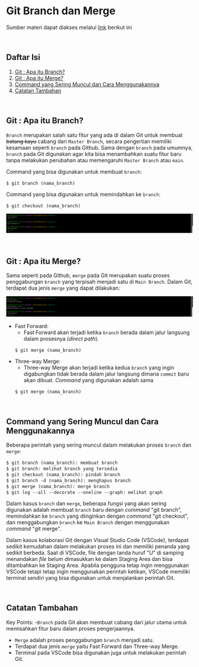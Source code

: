 # Git Branch dan Merge
Sumber materi dapat diakses melalui [link](https://www.youtube.com/watch?v=EGl7KxVOyNs&list=PLFIM0718LjIVknj6sgsSceMqlq242-jNf&index=6) berikut ini

<p>&nbsp;</p>

## Daftar Isi
1. [Git : Apa itu Branch?](#git--apa-itu-branch-)
2. [Git : Apa itu Merge?](#git--apa-itu-merge-)
3. [Command yang Sering Muncul dan Cara Menggunakannya](#command-yang-sering-muncul-)
4. [Catatan Tambahan](#catatan-tambahan-)

<p>&nbsp;</p>

## Git : Apa itu Branch? <a name = "Branch"></a>

`Branch` merupakan salah satu fitur yang ada di dalam Git untuk membuat ~~batang kayu~~ cabang dari `Master Branch`, secara pengertian memiliki kesamaan seperti `branch` pada Github. Sama dengan `branch` pada umumnya, `branch` pada Git digunakan agar kita bisa menambahkan suatu fitur baru tanpa melakukan perubahan atau memengaruhi `Master Branch` atau `main`.

Command yang bisa digunakan untuk membuat `branch`:

```
$ git branch (nama_branch)
```
Command yang bisa digunakan untuk memindahkan ke `branch`:
```
$ git checkout (nama_branch)
```
![Git Branch](screenshot\gitbranch.png)

<p>&nbsp;</p>

## Git : Apa itu Merge? <a name = "Merge"></a>
Sama seperti pada Github, `merge` pada Git merupakan suatu proses penggabungan `branch` yang terpisah menjadi satu di `Main Branch`. Dalam Git, terdapat dua jenis `merge` yang dapat dilakukan:

![Git Merge](screenshot\gitmerge.png)

- Fast Forward:
    - Fast Forward akan terjadi ketika `branch` berada dalam jalur langsung dalam prosesnya (*direct path*).
    ```
    $ git merge (nama_branch)
    ```
- Three-way Merge:
    - Three-way Merge akan terjadi ketika kedua `branch` yang ingin digabungkan tidak berada dalam jalur langsung dimana `commit` baru akan dibuat. *Command* yang digunakan adalah sama
    ```
    $ git merge (nama_branch)
    ```

<p>&nbsp;</p>

## Command yang Sering Muncul dan Cara Menggunakannya <a name = "Command"></a>

Beberapa perintah yang sering muncul dalam melakukan proses `branch` dan `merge`:

```
$ git branch (nama_branch): membuat branch
$ git branch: melihat branch yang tersedia
$ git checkout (nama_branch): pindah branch
$ git branch -d (nama_branch): menghapus branch
$ git merge (nama_branch): merge branch 
$ git log --all --decorate --oneline --graph: melihat graph
```

Dalam kasus `branch` dan `merge`, beberapa fungsi yang akan sering digunakan adalah membuat `branch` baru dengan *command* "git branch", memindahkan ke `branch` yang diinginkan dengan *command* "git checkout", dan menggabungkan `branch` ke `Main Branch` dengan menggunakan *command* "git merge".

Dalam kasus kolaborasi Git dengan Visual Studio Code (VSCode), terdapat sedikit kemudahan dalam melakukan proses ini dan memiliki penanda yang sedikit berbeda. Saat di VSCode, file dengan tanda huruf "U" di samping menandakan *file* belum dimasukkan ke dalam Staging Area dan bisa ditambahkan ke Staging Area. Apabila pengguna tetap ingin menggunakan VSCode tetapi tetap ingin menggunakan perintah ketikan, VSCode memiliki terminal sendiri yang bisa digunakan untuk menjalankan perintah Git.

<p>&nbsp;</p>

## Catatan Tambahan <a name = "CT"></a>

Key Points:
-`Branch` pada Git akan membuat cabang dari jalur utama untuk memisahkan fitur baru dalam proses pengerjaannya.
- `Merge` adalah proses penggabungan `branch` menjadi satu.
- Terdapat dua jenis `merge` yaitu Fast Forward dan Three-way Merge.
- Terminal pada VSCode bisa digunakan juga untuk melakukan perintah Git.